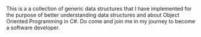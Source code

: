 This is a a collection of generic data structures that I have implemented for the purpose of better understanding data structures and about Object Oriented Programming in C#. Do come and join me in my journey to become a software developer.

